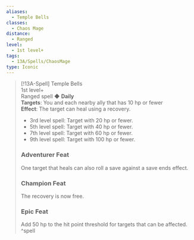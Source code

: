 ```yaml
---
aliases:
  - Temple Bells
classes:
  - Chaos Mage
distance:
  - Ranged
level:
  - 1st level+
tags:
  - 13A/Spells/ChaosMage
type: Iconic
---
```


> [!13A-Spell] Temple Bells  
> 1st level+  
> Ranged spell ◆ **Daily**  
> **Targets**: You and each nearby ally that has 10 hp or fewer  
> **Effect**: The target can heal using a recovery.
>
> - 3rd level spell: Target with 20 hp or fewer.
> - 5th level spell: Target with 40 hp or fewer.
> - 7th level spell: Target with 60 hp or fewer.
> - 9th level spell: Target with 100 hp or fewer.
>
> ### Adventurer Feat
> One target that heals can also roll a save against a save ends effect.
>
> ### Champion Feat
> The recovery is now free.
>
> ### Epic Feat
> Add 50 hp to the hit point threshold for targets that can be affected.
^spell
